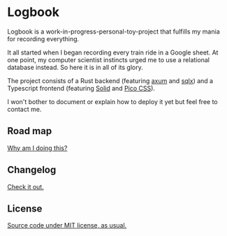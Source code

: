 # Logbook

Logbook is a work-in-progress-personal-toy-project that fulfills my mania for recording everything.

It all started when I began recording every train ride in a Google sheet. At one point, my computer scientist instincts urged me to use a relational database instead. So here it is in all of its glory.

The project consists of a Rust backend (featuring [axum](https://github.com/tokio-rs/axum) and [sqlx](https://github.com/launchbadge/sqlx)) and a Typescript frontend (featuring [Solid](https://www.solidjs.com/) and [Pico CSS](https://picocss.com/)).

I won't bother to document or explain how to deploy it yet but feel free to contact me.

## Road map

[Why am I doing this?](./ROADMAP.md)

## Changelog

[Check it out.](./CHANGELOG.md)

## License

[Source code under MIT license, as usual.](./LICENSE.txt)
